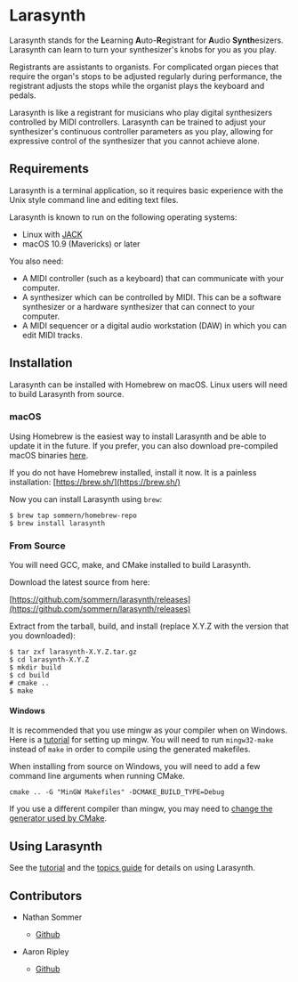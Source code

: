 # Larasynth

Larasynth stands for the **L**earning **A**uto-**R**egistrant for **A**udio
**Synth**esizers. Larasynth can learn to turn your synthesizer's knobs for you
as you play.

Registrants are assistants to organists. For complicated organ pieces that
require the organ's stops to be adjusted regularly during performance, the
registrant adjusts the stops while the organist plays the keyboard and pedals.

Larasynth is like a registrant for musicians who play digital synthesizers
controlled by MIDI controllers. Larasynth can be trained to adjust your
synthesizer's continuous controller parameters as you play, allowing
for expressive control of the synthesizer that you cannot achieve alone.

## Requirements

Larasynth is a terminal application, so it requires basic experience with the
Unix style command line and editing text files.

Larasynth is known to run on the following operating systems:

* Linux with [JACK](http://www.jackaudio.org/)
* macOS 10.9 (Mavericks) or later

You also need:

* A MIDI controller (such as a keyboard) that can communicate with your
computer.
* A synthesizer which can be controlled by MIDI. This can be a software
synthesizer or a hardware synthesizer that can connect to your computer.
* A MIDI sequencer or a digital audio workstation (DAW) in which you can edit
MIDI tracks.

## Installation

Larasynth can be installed with Homebrew on macOS. Linux users will need to
build Larasynth from source.

### macOS

Using Homebrew is the easiest way to install Larasynth and be able to update it
in the future. If you prefer, you can also download pre-compiled macOS binaries
[here](https://github.com/sommern/larasynth/releases).

If you do not have Homebrew installed, install it now. It is a painless
installation: [https://brew.sh/](https://brew.sh/)

Now you can install Larasynth using `brew`:

```nohighlight
$ brew tap sommern/homebrew-repo
$ brew install larasynth
```

### From Source

You will need GCC, make, and CMake installed to build Larasynth.

Download the latest source from here:

[https://github.com/sommern/larasynth/releases](https://github.com/sommern/larasynth/releases)

Extract from the tarball, build, and install (replace X.Y.Z with the version
that you downloaded):

```nohighlight
$ tar zxf larasynth-X.Y.Z.tar.gz
$ cd larasynth-X.Y.Z
$ mkdir build
$ cd build
# cmake ..
$ make
```

#### Windows

It is recommended that you use mingw as your compiler when on Windows. Here is a [tutorial](https://code.visualstudio.com/docs/cpp/config-mingw) for setting up mingw. You will need to run `mingw32-make` instead of `make` in order to compile using the generated makefiles.

When installing from source on Windows, you will need to add a few command line arguments when running CMake.

```nohighlight
cmake .. -G "MinGW Makefiles" -DCMAKE_BUILD_TYPE=Debug
```

If you use a different compiler than mingw, you may need to [change the generator used by CMake](https://cmake.org/cmake/help/latest/manual/cmake-generators.7.html).

## Using Larasynth

See the [tutorial](tutorial.md) and the [topics guide](topics.md) for details
on using Larasynth.

## Contributors

- Nathan Sommer
    - [Github](https://github.com/sommern)

- Aaron Ripley
    - [Github](https://github.com/ripleya1)
